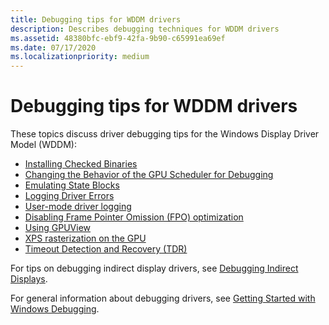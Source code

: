 ```yaml
---
title: Debugging tips for WDDM drivers
description: Describes debugging techniques for WDDM drivers
ms.assetid: 48380bfc-ebf9-42fa-9b90-c65991ea69ef
ms.date: 07/17/2020
ms.localizationpriority: medium
---
```


# Debugging tips for WDDM drivers

These topics discuss driver debugging tips for the Windows Display Driver Model (WDDM):

- [Installing Checked Binaries](./installing-checked-binaries.md)
- [Changing the Behavior of the GPU Scheduler for Debugging](./changing-the-behavior-of-the-gpu-scheduler-for-debugging.md)
- [Emulating State Blocks](./emulating-state-blocks.md)
- [Logging Driver Errors](./logging-driver-errors.md)
- [User-mode driver logging](./user-mode-driver-logging.md)
- [Disabling Frame Pointer Omission (FPO) optimization](./disabling-frame-pointer-omission--fpo--optimization.md)
- [Using GPUView](./using-gpuview.md)
- [XPS rasterization on the GPU](./xps-rasterization-on-the-gpu.md)
- [Timeout Detection and Recovery (TDR)](./timeout-detection-and-recovery.md)

For tips on debugging indirect display drivers, see [Debugging Indirect Displays](./indirect-display-debugging.md).

For general information about debugging drivers, see [Getting Started with Windows Debugging](../debugger/getting-started-with-windows-debugging.md).